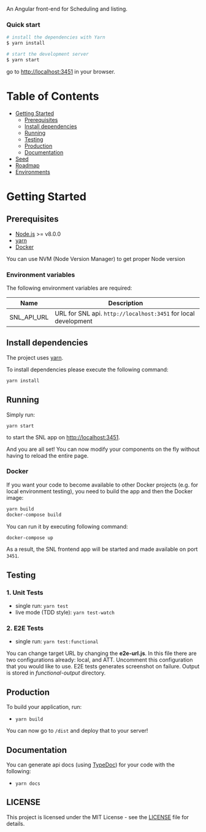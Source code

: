 An Angular front-end for Scheduling and listing.

### Quick start

```bash
# install the dependencies with Yarn
$ yarn install

# start the development server
$ yarn start
```
go to [http://localhost:3451](http://localhost:3451) in your browser.

# Table of Contents

* [Getting Started](#getting-started)
    * [Prerequisites](#prerequisites)
    * [Install dependencies](#install-dependencies)
    * [Running](#running)
    * [Testing](#testing)
    * [Production](#production)
    * [Documentation](#documentation)
* [Seed](#seed)
* [Roadmap](#roadmap)
* [Environments](#environments)

# Getting Started

## Prerequisites

* [Node.js](https://nodejs.org/) >= v8.0.0
* [yarn](https://yarnpkg.com/)
* [Docker](https://www.docker.com)

You can use NVM (Node Version Manager) to get proper Node version

### Environment variables

The following environment variables are required:

| Name | Description |
|------|-------------|
| SNL_API_URL | URL for SNL api. `http://localhost:3451` for local development |

## Install dependencies

The project uses [yarn](https://yarnpkg.com/).

To install dependencies please execute the following command:

```bash
yarn install
```

## Running

Simply run:

```
yarn start
```

to start the SNL app on [http://localhost:3451](http://localhost:3451).

And you are all set! You can now modify your components on the fly without having to reload the entire page.

### Docker

If you want your code to become available to other Docker projects (e.g. for local environment testing), you need to build the app and then the Docker image:

```bash
yarn build
docker-compose build
```

You can run it by executing following command:

```bash
docker-compose up
```

As a result, the SNL frontend app will be started and made available on port `3451`.

## Testing

### 1. Unit Tests

* single run: `yarn test`
* live mode (TDD style): `yarn test-watch`

### 2. E2E Tests

* single run: `yarn test:functional`

You can change target URL by changing the **e2e-url.js**. In this file there are two configurations already: local, and ATT. Uncomment this configuration that you would like to use.
E2E tests generates screenshot on failure. Output is stored in *functional-output* directory.

## Production

To build your application, run:

* `yarn build`

You can now go to `/dist` and deploy that to your server!

## Documentation

You can generate api docs (using [TypeDoc](http://typedoc.org/)) for your code with the following:

* `yarn docs`

## LICENSE

This project is licensed under the MIT License - see the [LICENSE](LICENSE.md) file for details.
